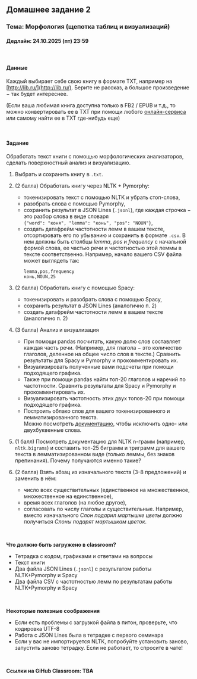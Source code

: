 ## Домашнее задание 2

### **Тема: Морфология (щепотка таблиц и визуализаций)**

#### **Дедлайн**: 24.10.2025 (пт) 23:59
<br>

#### **Данные**
Каждый выбирает себе свою книгу в формате TXT, например на [http://lib.ru/](http://lib.ru/). Берите не рассказ, а большое произведение $-$ так будет интереснее. 

(Если ваша любимая книга доступна только в FB2 / EPUB и т.д., то можно конвертировать ее в TXT при помощи любого [онлайн-сервиса](https://convertio.co/ru/fb2-txt/) или самому найти ее в TXT где-нибудь еще)

<br>

#### **Задание**
Обработать текст книги с помощью морфологических анализаторов, сделать поверхностный анализ и визуализацию.

1. Выбрать и сохранить книгу в `.txt`.
2. (2 балла) Обработать книгу через NLTK + Pymorphy:
    - токенизировать текст с помощью NLTK и убрать стоп-слова,
    - разобрать слова с помощью Pymorphy,
    - сохранить результат в JSON Lines (`.jsonl`), где каждая строчка $-$ это разбор слова в виде словаря<br>`{"word": "коня", "lemma": "конь", "pos": "NOUN"}`,
    - создать датафрейм частотности лемм в вашем тексте, отсортировать его по убыванию и сохранить в формате `.csv`. В нем должны быть столбцы *lemma*, *pos* и *frequency* с начальной формой слова, ее частью речи и частотностью этой леммы в тексте соответственно. Например, начало вашего CSV файла может выглядеть так:
		```
		lemma,pos,frequency
		конь,NOUN,25
		```
3. (2 балла) Обработать книгу с помощью Spacy:
    - токенизировать и разобрать слова с помощью Spacy,
    - сохранить результат в JSON Lines (аналогично п. 2)
    - создать датафрейм частотности лемм в вашем тексте (аналогично п. 2)

4. (3 балла) Анализ и визуализация
    - При помощи pandas посчитать, какую долю слов составляет каждая часть речи. (Например, для глагола $-$ это количество глаголов, деленное на общее число слов в тексте.) Сравнить результаты для Spacy и Pymorphy и прокомментировать их.<br>
	- Визуализировать полученные вами подсчеты при помощи подходящего графика.
    - Также при помощи pandas найти топ-20 глаголов и наречий по частотности. Сравнить результаты для Spacy и Pymorphy и прокомментировать их.<br>
	- Визуализировать частотность этих двух топов-20 при помощи подходящего графика.
    - Построить облако слов для вашего токенизированного и лемматизированного текста.<br>
      Можно посмотреть [документацию](https://amueller.github.io/word_cloud/generated/wordcloud.WordCloud.html#wordcloud.WordCloud), чтобы исключить одно- или двухбуквенные слова.

5. (1 балл) Посмотреть документацию для NLTK n-грамм (например, `nltk.bigrams`) и составить топ-25 биграмм и триграмм для вашего текста в лемматизированном виде (только леммы, без знаков препинания). Почему получаются именно такие?
6. (2 балла) Взять абзац из изначального текста (3-8 предложений) и заменить в нём:
	- число всех существительных (единственное на множественное, множественное на единственное),
	- время всех глаголов (на любое другое), 
	- согласовать по числу глаголы и существительные. 
	Например, вместо изначального *Слон подарил мартышке цветы* должно получиться *Слоны подарят мартышкам цветок*.
<br>

**Что должно быть загружено в classroom?**
- Тетрадка с кодом, графиками и ответами на вопросы
- Текст книги
- Два файла JSON Lines (`.jsonl`) c результатом работы NLTK+Pymorphy и Spacy
- Два файла CSV c частотностью лемм по результатам работы NLTK+Pymorphy и Spacy

<br>

**Некоторые полезные соображения**
- Если есть проблемы с загрузкой файла в питон, проверьте, что кодировка UTF-8
- Работа с JSON Lines была в тетрадке с первого семинара
- Если у вас не импортируется NLTK, попробуйте установить заново, запустить заново тетрадку. Если не работает, то спросите в чате!

<br>

**Ссылки на GiHub Classroom: TBA**

